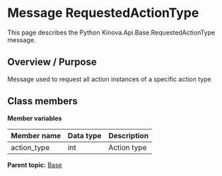 # Message RequestedActionType

This page describes the Python Kinova.Api.Base.RequestedActionType message.

## Overview / Purpose

Message used to request all action instances of a specific action type

## Class members

 **Member variables** 

|Member name|Data type|Description|
|-----------|---------|-----------|
|action\_type|int|Action type|

**Parent topic:** [Base](../references/summary_Base.md)

